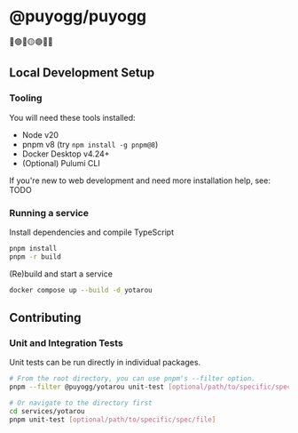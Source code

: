 # @puyogg/puyogg

🔴🟢🔵🟡🟣🏳️‍🌈

## Local Development Setup

### Tooling

You will need these tools installed:

- Node v20
- pnpm v8 (try `npm install -g pnpm@8`)
- Docker Desktop v4.24+
- (Optional) Pulumi CLI

If you're new to web development and need more installation help, see: TODO

### Running a service

Install dependencies and compile TypeScript

```sh
pnpm install
pnpm -r build
```

(Re)build and start a service

```sh
docker compose up --build -d yotarou
```

## Contributing

### Unit and Integration Tests

Unit tests can be run directly in individual packages.

```sh
# From the root directory, you can use pnpm's --filter option.
pnpm --filter @puyogg/yotarou unit-test [optional/path/to/specific/spec/file]

# Or navigate to the directory first
cd services/yotarou
pnpm unit-test [optional/path/to/specific/spec/file]
```
